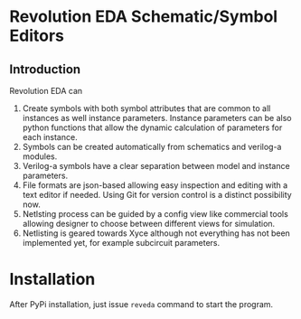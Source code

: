 # Revolution EDA Schematic/Symbol Editors
## Introduction

 Revolution EDA can
1. Create symbols with both symbol attributes that are common to all instances as well instance parameters. Instance parameters can be also python functions that allow the dynamic calculation of parameters for each instance.
2. Symbols can be created automatically from schematics and verilog-a modules. 
3. Verilog-a symbols have a clear separation between model and instance parameters.
4. File formats are json-based allowing easy inspection and editing with a text editor if needed. Using Git for version control is a distinct possibility now.
5. Netlsting process can be guided by a config view like commercial tools allowing designer to choose between different views for simulation.
6. Netlisting is geared towards Xyce although not everything has not been implemented yet, for example subcircuit parameters.

# Installation

After PyPi installation, just issue `reveda` command to start the program.
